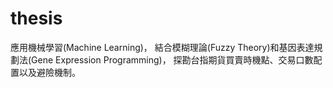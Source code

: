 # thesis
應用機械學習(Machine Learning)，
結合模糊理論(Fuzzy Theory)和基因表達規劃法(Gene Expression Programming)，
探勘台指期貨買賣時機點、交易口數配置以及避險機制。
